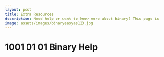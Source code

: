 ```yaml
---
layout: post
title: Extra Resources 
description: Need help or want to know more about binary? This page is for you!
image: assets/images/binaryeasyas123.jpg
---
```


# 1001 01 01 Binary Help
